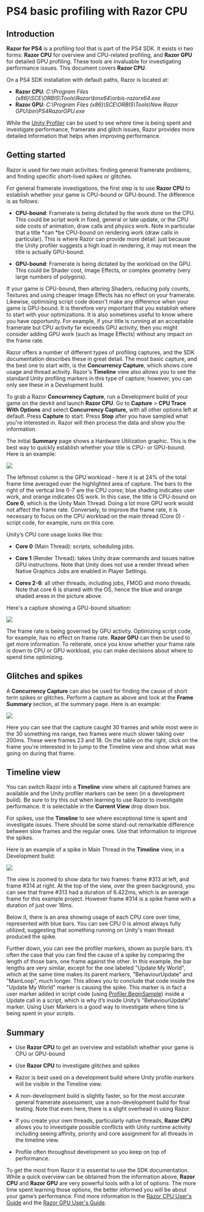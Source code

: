 # PS4 basic profiling with Razor CPU

## Introduction

__Razor for PS4__ is a profiling tool that is part of the PS4 SDK. It exists in two forms: __Razor CPU__ for overview and CPU-related profiling, and __Razor GPU__ for detailed GPU profiling. These tools are invaluable for investigating performance issues. This document covers __Razor CPU__.

On a PS4 SDK installation with default paths, Razor is located at:

* __Razor CPU__: _C:\Program Files (x86)\SCE\ORBIS\Tools\Razor\binx64\orbis-razorx64.exe_
* __Razor GPU__: _C:\Program Files (x86)\SCE\ORBIS\Tools\New Razor GPU\bin\PS4RazorGPU.exe_

While the [Unity Profiler](https://docs.unity3d.com/Manual/Profiler.html) can be used to see where time is being spent and investigate performance, framerate and glitch issues, Razor provides more detailed information that helps when improving performance.

## Getting started

Razor is used for two main activities: finding general framerate problems, and finding specific short-lived spikes or glitches.

For general framerate investigations, the first step is to use __Razor CPU__ to establish whether your game is CPU-bound or GPU-bound. The difference is as follows:

* __CPU-bound__: Framerate is being dictated by the work done on the CPU. This could be script work in fixed, general or late update, or the CPU side costs of animation, draw calls and physics work. Note in particular that a title *can *be CPU-bound on rendering work (draw calls in particular). This is where Razor can provide more detail: just because the Unity profiler suggests a high load in rendering, it may not mean the title is actually GPU-bound.

* __GPU-bound__: Framerate is being dictated by the workload on the GPU. This could be Shader cost, Image Effects, or complex geometry (very large numbers of polygons).

If your game is CPU-bound, then altering Shaders, reducing poly counts, Textures and using cheaper Image Effects has no effect on your framerate. Likewise, optimising script code doesn't make any difference when your game is GPU-bound. It is therefore very important that you establish where to start with your optimizations. It is also sometimes useful to know where you have opportunity. For example, if your title is running at an acceptable framerate but CPU activity far exceeds GPU activity, then you might consider adding GPU work (such as Image Effects) without any impact on the frame rate.

Razor offers a number of different types of profiling captures, and the SDK documentation describes these in great detail. The most basic capture, and the best one to start with, is the __Concurrency Capture__, which shows core usage and thread activity. Razor's __Timeline__ view also allows you to see the standard Unity profiling markers in this type of capture; however, you can only see these in a Development build.

To grab a Razor __Concurrency Capture__, run a Development build of your game on the devkit and launch __Razor CPU__. Go to __Capture__ > __CPU Trace With Options__ and select __Concurrency Capture,__ with all other options left at default. Press __Capture__ to start. Press __Stop__ after you have sampled what you're interested in. Razor will then process the data and show you the information.

The initial __Summary__ page shows a Hardware Utilization graphic. This is the best way to quickly establish whether your title is CPU- or GPU-bound. Here is an example:

![](../uploads/Main/PS4ProfilingWithRazor1.png)

The leftmost column is the GPU workload - here it is at 24% of the total frame time averaged over the highlighted area of capture. The bars to the right of the vertical line 0-7 are the CPU cores; blue shading indicates user work, and orange indicates OS work. In this case, the title is CPU-bound on __Core 0__, which is the Unity Main Thread. Doing a lot more GPU work would not affect the frame rate. Conversely, to improve the frame rate, it is necessary to focus on the CPU workload on the main thread (Core 0) - script code, for example, runs on this core.

Unity’s CPU core usage looks like this:

* __Core 0__ (Main Thread): scripts, scheduling jobs.

* __Core 1__ (Render Thread): takes Unity draw commands and issues native GPU instructions. Note that Unity does not use a render thread when Native Graphics Jobs are enabled in Player Settings.

* __Cores 2-6__: all other threads, including jobs, FMOD and mono threads. Note that core 6 is shared with the OS, hence the blue and orange shaded areas in the picture above.

Here's a capture showing a GPU-bound situation:

![](../uploads/Main/PS4ProfilingWithRazor2.png)

The frame rate is being governed by GPU activity. Optimizing script code, for example, has no effect on frame rate. __Razor GPU__ can then be used to get more information. To reiterate, once you know whether your frame rate is down to CPU or GPU workload, you can make decisions about where to spend time optimizing.

## Glitches and spikes

A __Concurrency Capture__ can also be used for finding the cause of short term spikes or glitches. Perform a capture as above and look at the __Frame Summary__ section, at the summary page. Here is an example:

![](../uploads/Main/PS4ProfilingWithRazor3.png)

Here you can see that the capture caught 30 frames and while most were in the 30 something ms range, two frames were much slower taking over 200ms. These were frames 23 and 18. On the table on the right, click on the frame you're interested in to jump to the Timeline view and show what was going on during that frame. 

## Timeline view

You can switch Razor into a __Timeline__ view where all captured frames are available and the Unity profiler markers can be seen (in a development build). Be sure to try this out when learning to use Razor to investigate performance. It is selectable in the __Current View__ drop down box. 

For spikes, use the __Timeline__ to see where exceptional time is spent and investigate issues. There should be some stand-out remarkable difference between slow frames and the regular ones. Use that information to improve the spikes.

Here is an example of a spike in Main Thread in the __Timeline__ view, in a Development build:

![](../uploads/Main/PS4ProfilingWithRazor4.png)

The view is zoomed to show data for two frames: frame #313 at left, and frame #314 at right. At the top of the view, over the green background, you can see that frame #313 had a duration of 6.422ms, which is an average frame for this example project. However frame #314 is a spike frame with a duration of just over 16ms.

Below it, there is an area showing usage of each CPU core over time, represented with blue bars. You can see CPU 0 is almost always fully utilized, suggesting that something running on Unity's main thread produced the spike.

Further down, you can see the profiler markers, shown as purple bars. It’s often the case that you can find the cause of a spike by comparing the length of those bars, one frame against the other. In this example, the bar lengths are very similar, except for the one labeled "Update My World", which at the same time makes its parent markers, "BehaviourUpdate" and "MainLoop", much longer. This allows you to conclude that code inside the "Update My World" marker is causing the spike. This marker is in fact a user marker added in script code (using [Profiler.BeginSample](https://docs.unity3d.com/ScriptReference/Profiler.BeginSample.html)) inside a Update call in a script, which is why it’s inside Unity’s "BehaviourUpdate" marker. Using User Markers is a good way to investigate where time is being spent in your scripts.

## Summary

* Use __Razor CPU__ to get an overview and establish whether your game is CPU or GPU-bound

* Use __Razor CPU__ to investigate glitches and spikes

* Razor is best used on a development build where Unity profile markers will be visible in the Timeline view.

* A non-development build is slightly faster, so for the most accurate general framerate assessment, use a non-development build for final testing. Note that even here, there is a slight overhead in using Razor.

* If you create your own threads, particularly native threads, __Razor CPU__ allows you to investigate possible conflicts with Unity runtime activity including seeing affinity, priority and core assignment for all threads in the timeline view.

* Profile often throughout development so you keep on top of performance.

To get the most from Razor it is essential to use the SDK documentation. While a quick overview can be obtained from the information above, __Razor CPU__ and __Razor GPU__ are very powerful tools with a lot of options. The more time spent learning those options, the better informed you will be about your game’s performance. Find more information in the [Razor CPU User's Guide](https://ps4.scedev.net/resources/documents/SDK/latest/Razor_CPU-Users_Guide/__document_toc.html) and the [Razor GPU User's Guide](https://ps4.scedev.net/resources/documents/SDK/latest/Razor_GPU-Users_Guide/__document_toc.html).
